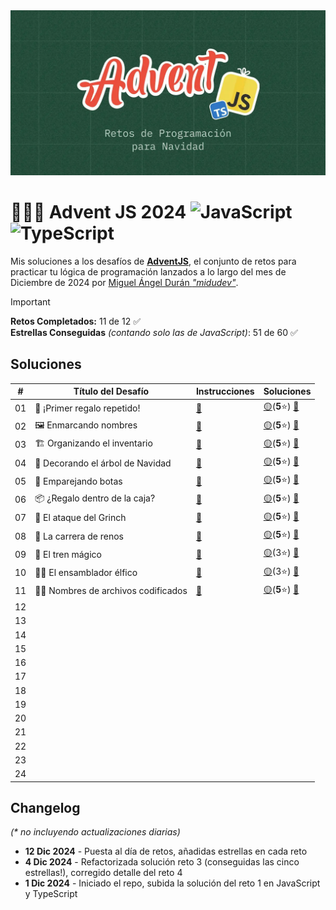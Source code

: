 <img src="og.webp">

# 👩🏻‍💻 Advent JS 2024 ![JavaScript](https://img.shields.io/badge/JavaScript-F7DF1E?logo=javascript&logoColor=000&style=for-the-badge) ![TypeScript](https://img.shields.io/badge/typescript-%23007ACC.svg?style=for-the-badge&logo=typescript&logoColor=white)

Mis soluciones a los desafíos de **[AdventJS](https://adventjs.dev)**, el conjunto de retos para practicar tu lógica de programación lanzados a lo largo del mes de Diciembre de 2024 por [Miguel Ángel Durán _"midudev"_](https://midu.dev).

> [!IMPORTANT]  
> **Retos Completados:** 11 de 12 ✅  
> **Estrellas Conseguidas** _(contando solo las de JavaScript)_: 51 de 60 ✅

## Soluciones

| #   | Título del Desafío                 | Instrucciones         | Soluciones                             |
| --- | ---------------------------------- | --------------------- | -------------------------------------- |
| 01  | 🎁 ¡Primer regalo repetido!        | [📄](01/README_01.md) | [🟡](01/01.js)(**5**⭐) [🔵](01/01.ts) |
| 02  | 🖼 Enmarcando nombres               | [📄](02/README_02.md) | [🟡](02/02.js)(**5**⭐) [🔵](02/02.ts) |
| 03  | 🏗️ Organizando el inventario       | [📄](03/README_03.md) | [🟡](03/03.js)(**5**⭐) [🔵](03/03.ts) |
| 04  | 🎄 Decorando el árbol de Navidad   | [📄](04/README_04.md) | [🟡](04/04.js)(**5**⭐) [🔵](04/04.ts) |
| 05  | 👞 Emparejando botas               | [📄](05/README_05.md) | [🟡](05/05.js)(**5**⭐) [🔵](05/05.ts) |
| 06  | 📦 ¿Regalo dentro de la caja?      | [📄](06/README_06.md) | [🟡](06/06.js)(**5**⭐) [🔵](06/06.ts) |
| 07  | 👹 El ataque del Grinch            | [📄](07/README_07.md) | [🟡](07/07.js)(**5**⭐) [🔵](07/07.ts) |
| 08  | 🦌 La carrera de renos             | [📄](08/README_08.md) | [🟡](08/08.js)(**5**⭐) [🔵](08/08.ts) |
| 09  | 🚂 El tren mágico                  | [📄](09/README_09.md) | [🟡](09/09.js)(3⭐) [🔵](09/09.ts)     |
| 10  | 👩‍💻 El ensamblador élfico           | [📄](10/README_10.md) | [🟡](10/10.js)(3⭐) [🔵](10/10.ts)     |
| 11  | 🏴‍☠️ Nombres de archivos codificados | [📄](11/README_11.md) | [🟡](11/11.js)(**5**⭐) [🔵](11/11.ts) |
| 12  |                                    |                       |                                        |
| 13  |                                    |                       |                                        |
| 14  |                                    |                       |                                        |
| 15  |                                    |                       |                                        |
| 16  |                                    |                       |                                        |
| 17  |                                    |                       |                                        |
| 18  |                                    |                       |                                        |
| 19  |                                    |                       |                                        |
| 20  |                                    |                       |                                        |
| 21  |                                    |                       |                                        |
| 22  |                                    |                       |                                        |
| 23  |                                    |                       |                                        |
| 24  |                                    |                       |                                        |

## Changelog

_(\* no incluyendo actualizaciones diarias)_

- **12 Dic 2024** - Puesta al día de retos, añadidas estrellas en cada reto
- **4 Dic 2024** - Refactorizada solución reto 3 (conseguidas las cinco estrellas!), corregido detalle del reto 4
- **1 Dic 2024** - Iniciado el repo, subida la solución del reto 1 en JavaScript y TypeScript
